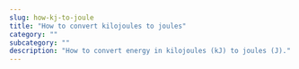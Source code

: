 ```yaml
---
slug: how-kj-to-joule
title: "How to convert kilojoules to joules"
category: ""
subcategory: ""
description: "How to convert energy in kilojoules (kJ) to joules (J)."
---
```


